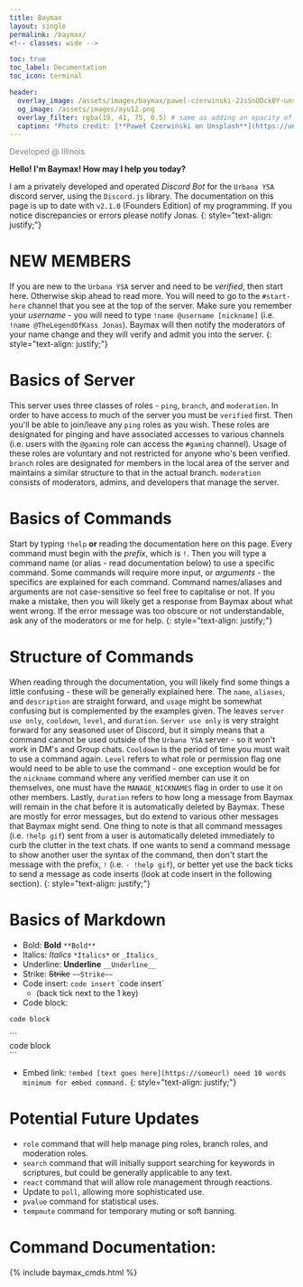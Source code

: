 ```yaml
---
title: Baymax
layout: single
permalink: /baymax/
<!-- classes: wide -->

toc: true
toc_label: Documentation
toc_icon: terminal

header:
  overlay_image: /assets/images/baymax/pawel-czerwinski-2JsSnODck0Y-unsplash.jpg
  og_image: /assets/images/ayu12.png
  overlay_filter: rgba(19, 41, 75, 0.5) # same as adding an opacity of 0.5 to a black background
  caption: "Photo credit: [**Paweł Czerwiński on Unsplash**](https://unsplash.com/photos/2JsSnODck0Y)"
---
```


<!-- ![image-left](https://i.imgur.com/Urqzfrx.png){: .align-left} -->

<figure style="width: 200px; margin: 0; margin-right: 20px;" class="align-left">
  <img src="https://i.imgur.com/Urqzfrx.png" alt="">
  <figcaption style="color: grey;">Developed @ Illinois</figcaption>
</figure>

**Hello! I'm Baymax! How may I help you today?**

I am a privately developed and operated _Discord Bot_ for the `Urbana YSA` discord server, using the `Discord.js` library. The documentation on this page is up to date with `v2.1.0` (Founders Edition) of my programming. If you notice discrepancies or errors please notify Jonas.
{: style="text-align: justify;"}

# NEW MEMBERS

If you are new to the `Urbana YSA` server and need to be _verified_, then start here. Otherwise skip ahead to read more. You will need to go to the `#start-here` channel that you see at the top of the server. Make sure you remember your _username_ - you will need to type `!name @username [nickname]` (i.e. `!name @TheLegendOfKass Jonas`). Baymax will then notify the moderators of your name change and they will verify and admit you into the server.
{: style="text-align: justify;"}

# Basics of Server

This server uses three classes of roles - `ping`, `branch`, and `moderation`. In order to have access to much of the server you must be `verified` first. Then you'll be able to join/leave any `ping` roles as you wish. These roles are designated for pinging and have associated accesses to various channels (i.e. users with the `@gaming` role can access the `#gaming` channel). Usage of these roles are voluntary and not restricted for anyone who's been verified. `branch` roles are designated for members in the local area of the server and maintains a similar structure to that in the actual branch. `moderation` consists of moderators, admins, and developers that manage the server.

# Basics of Commands

Start by typing `!help` **or** reading the documentation here on this page. Every command must begin with the _prefix_, which is `!`. Then you will type a command name (or alias - read documentation below) to use a specific command. Some commands will require more input, or _arguments_ - the specifics are explained for each command. Command names/aliases and arguments are not case-sensitive so feel free to capitalise or not. If you make a mistake, then you will likely get a response from Baymax about what went wrong. If the error message was too obscure or not understandable, ask any of the moderators or me for help.
{: style="text-align: justify;"}

# Structure of Commands

When reading through the documentation, you will likely find some things a little confusing - these will be generally explained here. The `name`, `aliases`, and `description` are straight forward, and `usage` might be somewhat confusing but is complemented by the examples given. The leaves `server use only`, `cooldown`, `level`, and `duration`. `Server use only` is very straight forward for any seasoned user of Discord, but it simply means that a command cannot be used outside of the `Urbana YSA` server - so it won't work in DM's and Group chats. `Cooldown` is the period of time you must wait to use a command again. `Level` refers to what role or permission flag one would need to be able to use the command - one exception would be for the `nickname` command where any verified member can use it on themselves, one must have the `MANAGE_NICKNAMES` flag in order to use it on other members. Lastly, `duration` refers to how long a message from Baymax will remain in the chat before it is automatically deleted by Baymax. These are mostly for error messages, but do extend to various other messages that Baymax might send. One thing to note is that all command messages (i.e. `!help gif`) sent from a user is automatically deleted immediately to curb the clutter in the text chats. If one wants to send a command message to show another user the syntax of the command, then don't start the message with the prefix, `!` (i.e. `- !help gif`), or better yet use the back ticks to send a message as code inserts (look at code insert in the following section).
{: style="text-align: justify;"}

# Basics of Markdown

 - Bold: **Bold** `**Bold**`
 - Italics: *Italics* `*Italics*` or `_Italics_`
 - Underline: __Underline__ `__Underline__`
 - Strike: ~~Strike~~ `~~Strike~~`
 - Code insert: `code insert` \`code insert\`
   - (back tick next to the 1 key)
 - Code block:
```
code block
```
\`\`\`<br>
code block<br>
\`\`\`
 - Embed link: `!embed [text goes here](https://someurl) need 10 words minimum for embed command.`
{: style="text-align: justify;"}

# Potential Future Updates

 - `role` command that will help manage ping roles, branch roles, and moderation roles.
 - `search` command that will initially support searching for keywords in scriptures, but could be generally applicable to any text.
 - `react` command that will allow role management through reactions.
 - Update to `poll`, allowing more sophisticated use.
 - `pvalue` command for statistical uses.
 - `tempmute` command for temporary muting or soft banning.

# Command Documentation:

{% include baymax_cmds.html %}
